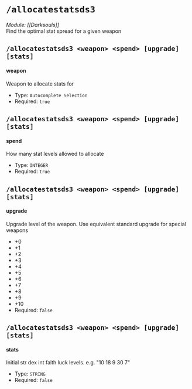 # `/allocatestatsds3`
*Module: [[Darksouls]]*<br>
Find the optimal stat spread for a given weapon
## `/allocatestatsds3 <weapon> <spend> [upgrade] [stats]`
#### weapon
Weapon to allocate stats for
- Type: `Autocomplete Selection`
- Required: `true`
## `/allocatestatsds3 <weapon> <spend> [upgrade] [stats]`
#### spend
How many stat levels allowed to allocate
- Type: `INTEGER`
- Required: `true`
## `/allocatestatsds3 <weapon> <spend> [upgrade] [stats]`
#### upgrade
Upgrade level of the weapon. Use equivalent standard upgrade for special weapons
  - +0
  - +1
  - +2
  - +3
  - +4
  - +5
  - +6
  - +7
  - +8
  - +9
  - +10
- Required: `false`
## `/allocatestatsds3 <weapon> <spend> [upgrade] [stats]`
#### stats
Initial str dex int faith luck levels. e.g. "10 18 9 30 7"
- Type: `STRING`
- Required: `false`